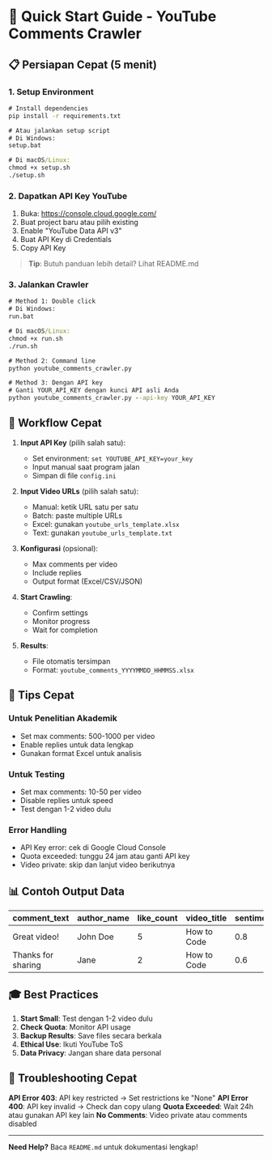 # 🚀 Quick Start Guide - YouTube Comments Crawler

## 📋 Persiapan Cepat (5 menit)

### 1. Setup Environment

```cmd
# Install dependencies
pip install -r requirements.txt

# Atau jalankan setup script
# Di Windows:
setup.bat

# Di macOS/Linux:
chmod +x setup.sh
./setup.sh
```

### 2. Dapatkan API Key YouTube

1. Buka: <https://console.cloud.google.com/>
2. Buat project baru atau pilih existing
3. Enable "YouTube Data API v3"
4. Buat API Key di Credentials
5. Copy API Key

> **Tip**: Butuh panduan lebih detail? Lihat README.md

### 3. Jalankan Crawler

```cmd
# Method 1: Double click
# Di Windows:
run.bat

# Di macOS/Linux:
chmod +x run.sh
./run.sh

# Method 2: Command line
python youtube_comments_crawler.py

# Method 3: Dengan API key
# Ganti YOUR_API_KEY dengan kunci API asli Anda
python youtube_comments_crawler.py --api-key YOUR_API_KEY
```

## 🎯 Workflow Cepat

1. **Input API Key** (pilih salah satu):
   - Set environment: `set YOUTUBE_API_KEY=your_key`
   - Input manual saat program jalan
   - Simpan di file `config.ini`

2. **Input Video URLs** (pilih salah satu):
   - Manual: ketik URL satu per satu
   - Batch: paste multiple URLs
   - Excel: gunakan `youtube_urls_template.xlsx`
   - Text: gunakan `youtube_urls_template.txt`

3. **Konfigurasi** (opsional):
   - Max comments per video
   - Include replies
   - Output format (Excel/CSV/JSON)

4. **Start Crawling**:
   - Confirm settings
   - Monitor progress
   - Wait for completion

5. **Results**:
   - File otomatis tersimpan
   - Format: `youtube_comments_YYYYMMDD_HHMMSS.xlsx`

## 🔧 Tips Cepat

### Untuk Penelitian Akademik

- Set max comments: 500-1000 per video
- Enable replies untuk data lengkap
- Gunakan format Excel untuk analisis

### Untuk Testing

- Set max comments: 10-50 per video
- Disable replies untuk speed
- Test dengan 1-2 video dulu

### Error Handling

- API Key error: cek di Google Cloud Console
- Quota exceeded: tunggu 24 jam atau ganti API key
- Video private: skip dan lanjut video berikutnya

## 📊 Contoh Output Data

| comment_text | author_name | like_count | video_title | sentiment_score |
|--------------|-------------|------------|-------------|-----------------|
| Great video! | John Doe    | 5          | How to Code | 0.8             |
| Thanks for sharing | Jane    | 2          | How to Code | 0.6             |

## 🎓 Best Practices

1. **Start Small**: Test dengan 1-2 video dulu
2. **Check Quota**: Monitor API usage
3. **Backup Results**: Save files secara berkala
4. **Ethical Use**: Ikuti YouTube ToS
5. **Data Privacy**: Jangan share data personal

## 🚨 Troubleshooting Cepat

**API Error 403**: API key restricted → Set restrictions ke "None"
**API Error 400**: API key invalid → Check dan copy ulang
**Quota Exceeded**: Wait 24h atau gunakan API key lain
**No Comments**: Video private atau comments disabled

---

**Need Help?** Baca `README.md` untuk dokumentasi lengkap!
